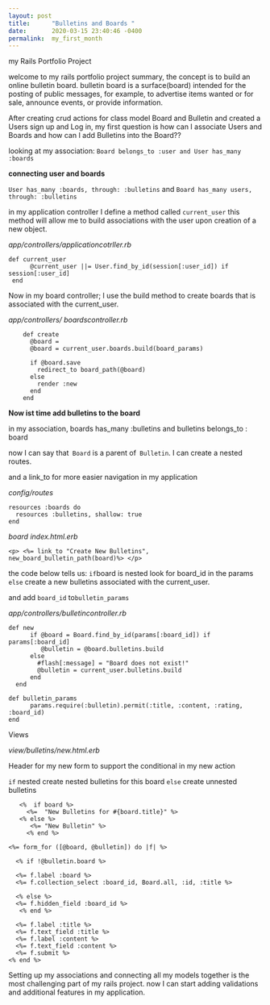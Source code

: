 ```yaml
---
layout: post
title:      "Bulletins and Boards "
date:       2020-03-15 23:40:46 -0400
permalink:  my_first_month
---
```


my Rails Portfolio Project

  welcome to my rails portfolio project summary,  the concept is to build an online bulletin board. 
	bulletin board is a surface(board)  intended for the posting of public messages, for example, to advertise items wanted       or for sale, announce events, or provide information.  
	
After creating crud actions for class model Board and Bulletin and created a Users sign up and Log in, my first question is how can I associate Users and Boards and how can I add Bulletins into the Board??  

looking at my association: `Board belongs_to :user and User has_many :boards` 


**connecting user and boards** 

`User has_many :boards, through: :bulletins` and `Board has_many users, through: :bulletins` 

in my application controller I define a method called `current_user` this method will allow me to build associations with the user upon creation of a new object.

*app/controllers/applicationcotrller.rb*

```
def current_user
      @current_user ||= User.find_by_id(session[:user_id]) if session[:user_id]
 end
```

  
Now in my board controller; I use the build method to create  boards that is associated with the current_user.

*app/controllers/ boardscontroller.rb*


```
    def create 
      @board = 
      @board = current_user.boards.build(board_params)

      if @board.save 
        redirect_to board_path(@board)
      else 
        render :new 
      end
    end

```

**Now ist time add bulletins to the board**

in my association, boards has_many  :bulletins and   bulletins belongs_to  : board  

now I can say that` Board` is a parent of` Bulletin`. I can create a nested routes. 

and a link_to for more easier navigation in my application

*config/routes*

  ```
resources :boards do 
    resources :bulletins, shallow: true 
  end   
```

*board index.html.erb*

 `<p> <%= link_to "Create New Bulletins", new_board_bulletin_path(board)%> </p> `  
 
the code below tells us: ` if `board is nested look for board_id in the params `else` create a new bulletins associated with the current_user. 

and add `board_id` to` bulletin_params `
 
*app/controllers/bulletincontroller.rb*
 
```
def new                                                
      if @board = Board.find_by_id(params[:board_id]) if params[:board_id]                             
         @bulletin = @board.bulletins.build 
      else 
        #flash[:message] = "Board does not exist!"
        @bulletin = current_user.bulletins.build 
      end
  end  
```

```
def bulletin_params 
      params.require(:bulletin).permit(:title, :content, :rating, :board_id) 
end 
```

Views 

*view/bulletins/new.html.erb*  

Header for my new form to support the conditional in my new action

`if` nested create nested bulletins for this board `else` create unnested bulletins

```
   <%  if board %>
     <%=  "New Bulletins for #{board.title}" %>
   <% else %>
      <%= "New Bulletin" %>
     <% end %>

```


```
<%= form_for ([@board, @bulletin]) do |f| %>

  <% if !@bulletin.board %> 
	
  <%= f.label :board %>
  <%= f.collection_select :board_id, Board.all, :id, :title %>
	
  <% else %>
  <%= f.hidden_field :board_id %> 
   <% end %>

  <%= f.label :title %>
  <%= f.text_field :title %>
  <%= f.label :content %>
  <%= f.text_field :content %> 
  <%= f.submit %>
<% end %>
```

Setting up my associations and connecting all my models together is the most challenging part of my rails project. 
now I can start adding validations and additional features  in my application. 





















